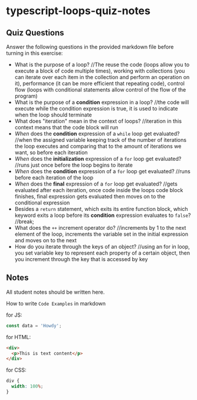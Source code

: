 # typescript-loops-quiz-notes

## Quiz Questions

Answer the following questions in the provided markdown file before turning in this exercise:

- What is the purpose of a loop?
  //The reuse the code (loops allow you to execute a block of code multiple times), working with collections (you can iterate over each item in the collection and perform an operation on it), performance (it can be more efficient that repeating code), control flow (loops with conditional statements allow control of the flow of the program)
- What is the purpose of a **condition** expression in a loop?
  //the code will execute while the condition expression is true, it is used to indicate when the loop should terminate
- What does "iteration" mean in the context of loops?
  //iteration in this context means that the code block will run
- _When_ does the **condition** expression of a `while` loop get evaluated?
  //when the assigned variable keeping track of the number of iterations the loop executes and comparing that to the amount of iterations we want, so before each iteration
- _When_ does the **initialization** expression of a `for` loop get evaluated?
  //runs just once before the loop begins to iterate
- _When_ does the **condition** expression of a `for` loop get evaluated?
  //runs before each iteration of the loop
- _When_ does the **final** expression of a `for` loop get evaluated?
  //gets evaluated after each iteration, once code inside the loops code block finishes, final expression gets evaluated then moves on to the conditional expression
- Besides a `return` statement, which exits its entire function block, which keyword exits a loop before its **condition** expression evaluates to `false`?
  //break;
- What does the `++` increment operator do?
  //increments by 1 to the next element of the loop, increments the variable set in the initial expression and moves on to the next
- How do you iterate through the keys of an object?
  //using an for in loop, you set variable key to represent each property of a certain object, then you increment through the key that is accessed by key

## Notes

All student notes should be written here.

How to write `Code Examples` in markdown

for JS:

```javascript
const data = 'Howdy';
```

for HTML:

```html
<div>
  <p>This is text content</p>
</div>
```

for CSS:

```css
div {
  width: 100%;
}
```
